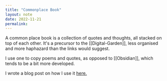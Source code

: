 ```yaml
---
title: "Commonplace Book"
layout: note
date: 2022-11-21
permalink:
---
```


A common place book is a collection of quotes and thoughts, all stacked on top of each other. It's a precursor to the [[Digital-Garden]], less organised and more haphazard than the links would suggest.

I use one to copy poems and quotes, as opposed to [[Obsidian]], which tends to be a bit more developed.

I wrote a blog post on how I use it [here.](https://www.davidralphlewis.co.uk/inside-my-commonplace-book/)